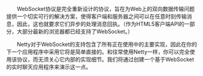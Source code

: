 &emsp;&emsp;WebSocket协议是完全重新设计的协议，旨在为Web上的双向数据传输问题提供一个切实可行的解决方案，使得客户端和服务器之间可以在任意时刻传输消息，因此，这也就要求它们异步的处理消息回执。（作为HTML5客户端API的一部分，大部分最新的浏览器都已经支持了WebSocket。）

&emsp;&emsp;Netty对于WebSocket的支持包含了所有正在使用中的主要实现，因此在你的下一个应用程序中采用它将是简单直接的。和往常使用Netty一样，你可以完全使用该协议，而无须关心它内部的实现细节。我们将通过创建一个基于WebSocket的实时聊天应用程序来演示这一点。